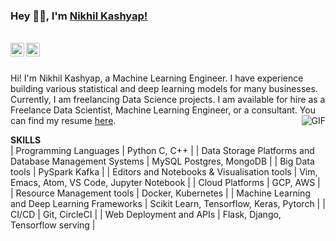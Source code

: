 ### Hey 👋🏽, I'm [Nikhil Kashyap!](https://nikhilskashyap.github.io/)

<br/>

<a href="https://www.linkedin.com/in/nikhilskashyap/">
<img align="left" alt="Nikhil's LinkedIN" width="22px" src="https://cdn.jsdelivr.net/npm/simple-icons@v3/icons/linkedin.svg" />
</a>

<a href="mailto: s.nikhilkashyap@gmail.com">
<img align="left" alt="Nikhil's Gmail" width="22px" src="https://cdn.jsdelivr.net/npm/simple-icons@3.12.0/icons/gmail.svg" />
</a>

<br/>
<br/>

Hi! I'm Nikhil Kashyap, a Machine Learning Engineer. I have experience building various statistical and deep learning models for many businesses. Currently, I am freelancing Data Science projects. I am available for hire as a Freelance Data Scientist, Machine Learning Engineer, or a consultant. You can find my resume [here](https://nikhilskashyap.github.io/cv/). 
<img align="right" alt="GIF" src="https://media.giphy.com/media/wypKXPQggwaCA/giphy.gif" />

**SKILLS**<br/>
| Programming Languages |	Python C, C++ |
| Data Storage Platforms and Database Management Systems |	MySQL Postgres, MongoDB |
| Big Data tools | PySpark Kafka |
| Editors and Notebooks & Visualisation tools |	Vim, Emacs, Atom, VS Code, Jupyter Notebook |
| Cloud Platforms |	GCP, AWS |
| Resource Management tools |	Docker, Kubernetes |
| Machine Learning and Deep Learning Frameworks |	Scikit Learn, Tensorflow, Keras, Pytorch |
| CI/CD |	Git, CircleCI |
| Web Deployment and APIs |	Flask, Django, Tensorflow serving |
